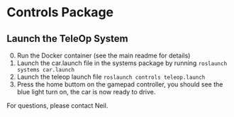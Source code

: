 # Controls Package

## Launch the TeleOp System 

0. Run the Docker container (see the main readme for details) 
1. Launch the car.launch file in the systems package by running `roslaunch systems car.launch`
2. Launch the teleop launch file `roslaunch controls teleop.launch`
3. Press the home buttom on the gamepad controller, you should see the blue light turn on, the car is now ready to drive. 

For questions, please contact Neil.

